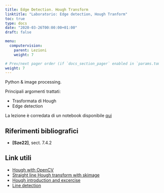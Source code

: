 ```yaml
---
title: Edge Detection. Hough Transform
linktitle: "Laboratorio: Edge detection, Hough Tranform"
toc: true
type: docs
date: "2020-03-26T00:00:00+01:00"
draft: false

menu:
  computervision:
    parent: Lezioni
    weight: 7

# Prev/next pager order (if `docs_section_pager` enabled in `params.toml`)
weight: 7
---
```


Python & image processing.

Principali argomenti trattati:

- Trasformata di Hough
- Edge detection

La lezione è corredata di un notebook disponibile [qui](https://github.com/gmanco/cv_notebooks/blob/master/labs_lecture/lab03)



## Riferimenti bibliografici

- **[Sze22]**, sect. 7.4.2

## Link utili

- [Hough with OpenCV](https://docs.opencv.org/3.4/d9/db0/tutorial_hough_lines.html)
- [Straight line Hough transform with skimage](https://scikit-image.org/docs/dev/auto_examples/edges/plot_line_hough_transform.html)
- [Hough introduction and excercise](https://homepages.inf.ed.ac.uk/rbf/HIPR2/hough.htm)
- [Line detection](https://towardsdatascience.com/lines-detection-with-hough-transform-84020b3b1549)

